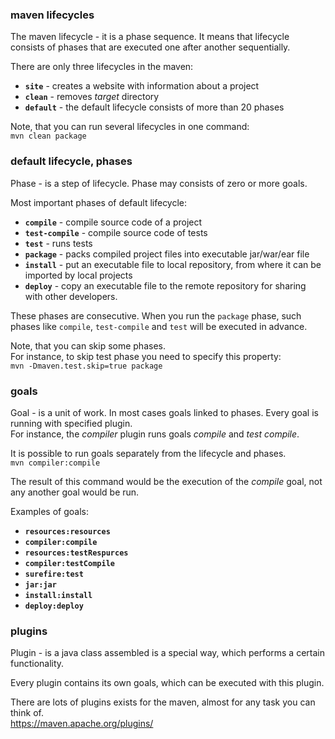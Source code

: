 ### maven lifecycles
The maven lifecycle - it is a phase sequence. It means that lifecycle consists of phases that are executed one after another sequentially.

There are only three lifecycles in the maven: 
- **`site`** - creates a website with information about a project
- **`clean`** - removes *target* directory
- **`default`** - the default lifecycle consists of more than 20 phases

Note, that you can run several lifecycles in one command: 
<br/>
`mvn clean package`

### default lifecycle, phases
Phase - is a step of lifecycle. Phase may consists of zero or more goals.

Most important phases of default lifecycle:
- **`compile`** - compile source code of a project
- **`test-compile`** - compile source code of tests
- **`test`** - runs tests
- **`package`** - packs compiled project files into executable jar/war/ear file
- **`install`** - put an executable file to local repository, from where it can be imported by local projects
- **`deploy`** - copy an executable file to the remote repository for sharing with other developers.

These phases are consecutive. When you run the `package` phase, such phases like `compile`, `test-compile` and `test` will be executed in advance.

Note, that you can skip some phases.
<br/> 
For instance, to skip test phase you need to specify this property:
<br/>
`mvn -Dmaven.test.skip=true package`

### goals
Goal - is a unit of work. In most cases goals linked to phases. 
Every goal is running with specified plugin. 
<br/>
For instance, the *compiler* plugin runs goals *compile* and *test compile*.

It is possible to run goals separately from the lifecycle and phases.
<br/> 
`mvn compiler:compile`

The result of this command would be the execution of the *compile* goal, not any another goal would be run.

Examples of goals:
- **`resources:resources`**
- **`compiler:compile`**
- **`resources:testRespurces`**
- **`compiler:testCompile`**
- **`surefire:test`**
- **`jar:jar`**
- **`install:install`**
- **`deploy:deploy`**

### plugins
Plugin - is a java class assembled is a special way, which performs a certain functionality.

Every plugin contains its own goals, which can be executed with this plugin. 

There are lots of plugins exists for the maven, almost for any task you can think of. 
<br/>
https://maven.apache.org/plugins/
